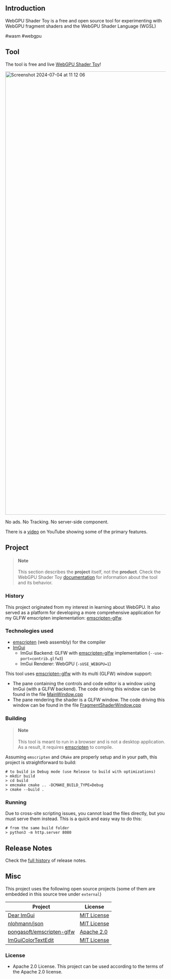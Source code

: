Introduction
------------

WebGPU Shader Toy is a free and open source tool for experimenting with WebGPU fragment shaders and the WebGPU Shader Language (WGSL)

#wasm #webgpu

Tool
----

The tool is free and live [WebGPU Shader Toy](https://pongasoft.github.io/webgpu-shader-toy/)!

<a href="https://pongasoft.github.io/webgpu-shader-toy/"><img width="1393" alt="Screenshot 2024-07-04 at 11 12 06" src="https://github.com/pongasoft/webgpu-shader-toy/assets/357116/168f5e58-dc7e-4b02-8e53-3023151d61f0"></a>

No ads. No Tracking. No server-side component.

There is a [video](https://www.youtube.com/watch?v=DZjFbFUaxy8) on YouTube showing some of the primary features.

Project
-------

> #### Note
> This section describes the **project** itself, not the **product**.
> Check the WebGPU Shader Toy [documentation](https://pongasoft.com/webgpu-shader-toy/index.html) for information about the tool and its behavior.

### History
This project originated from my interest in learning about WebGPU. It also served as a platform for developing a more comprehensive application for my GLFW emscripten implementation: [emscripten-glfw](https://github.com/pongasoft/emscripten-glfw).

### Technologies used

* [emscripten](https://emscripten.org/) (web assembly) for the compiler
* [ImGui](https://github.com/ocornut/imgui)
  * ImGui Backend: GLFW with [emscripten-glfw](https://github.com/pongasoft/emscripten-glfw) implementation (`--use-port=contrib.glfw3`)
  * ImGui Renderer: WebGPU (`-sUSE_WEBGPU=1`)

This tool uses [emscripten-glfw](https://github.com/pongasoft/emscripten-glfw) with its multi (GLFW) window support:

* The pane containing the controls and code editor is a window using ImGui (with a GLFW backend).
  The code driving this window can be found in the file [MainWindow.cpp](src/cpp/MainWindow.cpp)
* The pane rendering the shader is a GLFW window.
  The code driving this window can be found in the file [FragmentShaderWindow.cpp](src/cpp/FragmentShaderWindow.cpp)

### Building

> #### Note
> This tool is meant to run in a browser and is not a desktop application.
> As a result, it requires [emscripten](https://emscripten.org/) to compile.

Assuming `emscripten` and `CMake` are properly setup and in your path,
this project is straightforward to build:

```text
# to build in Debug mode (use Release to build with optimizations)
> mkdir build
> cd build
> emcmake cmake .. -DCMAKE_BUILD_TYPE=Debug
> cmake --build .
```

### Running

Due to cross-site scripting issues, you cannot load the files directly, but you must serve them instead.
This is a quick and easy way to do this:  

```text
# from the same build folder
> python3 -m http.server 8080
```

Release Notes
-------------

Check the [full history](https://pongasoft.com/webgpu-shader-toy/index.html#release-notes) of release notes.

Misc
----

This project uses the following open source projects (some of them are embedded in this source tree under `external`)

| Project                                                                   | License                                                                             |
|---------------------------------------------------------------------------|-------------------------------------------------------------------------------------|
| [Dear ImGui](https://github.com/ocornut/imgui)                            | [MIT License](https://github.com/ocornut/imgui/blob/master/LICENSE.txt)             |
| [nlohmann/json](https://github.com/nlohmann/json)                         | [MIT License](https://github.com/nlohmann/json/blob/develop/LICENSE.MIT)            |
| [pongasoft/emscripten-glfw](https://github.com/pongasoft/emscripten-glfw) | [Apache 2.0](https://github.com/pongasoft/emscripten-glfw/blob/master/LICENSE.txt)  |
| [ImGuiColorTextEdit](https://github.com/santaclose/ImGuiColorTextEdit)    | [MIT License](https://github.com/santaclose/ImGuiColorTextEdit/blob/master/LICENSE) |

### License

- Apache 2.0 License. This project can be used according to the terms of the Apache 2.0 license.
